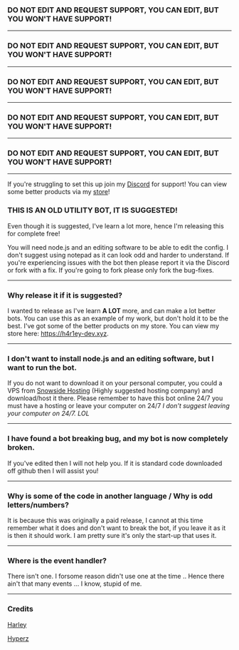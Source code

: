 ### DO NOT EDIT AND REQUEST SUPPORT, YOU CAN EDIT, BUT YOU WON'T HAVE SUPPORT!
---
### DO NOT EDIT AND REQUEST SUPPORT, YOU CAN EDIT, BUT YOU WON'T HAVE SUPPORT!
---
### DO NOT EDIT AND REQUEST SUPPORT, YOU CAN EDIT, BUT YOU WON'T HAVE SUPPORT!
---
### DO NOT EDIT AND REQUEST SUPPORT, YOU CAN EDIT, BUT YOU WON'T HAVE SUPPORT!
---
### DO NOT EDIT AND REQUEST SUPPORT, YOU CAN EDIT, BUT YOU WON'T HAVE SUPPORT!
---

If you're struggling to set this up join my [Discord](https://discord.gg/ksv9GaZJ74) for support! You can view some better products via my [store](https://h4r1ey-dev.xyz)!

### THIS IS AN OLD UTILITY BOT, IT IS SUGGESTED!
Even though it is suggested, I've learn a lot more, hence I'm releasing this for complete free!

You will need node.js and an editing software to be able to edit the config. I don't suggest using notepad as it can look odd and harder to understand. If you're experiencing issues with the bot then please report it via the Discord or fork with a fix. If you're going to fork please only fork the bug-fixes. 

---

### Why release it if it is suggested? 
I wanted to release as I've learn **A LOT** more, and can make a lot better bots. You can use this as an example of my work, but don't hold it to be the best. I've got some of the better products on my store. You can view my store here: https://h4r1ey-dev.xyz.

---
### I don't want to install node.js and an editing software, but I want to run the bot. 
If you do not want to download it on your personal computer, you could a VPS from [Snowside Hosting](https://snowsidehosting.com) (Highly suggested hosting company) and download/host it there. Please remember to have this bot online 24/7 you must have a hosting or leave your computer on 24/7 *I don't suggest leaving your computer on 24/7. LOL*

---
### I have found a bot breaking bug, and my bot is now completely broken.
If you've edited then I will not help you. If it is standard code downloaded off github then I will assist you!

---
### Why is some of the code in another language / Why is odd letters/numbers?
It is because this was originally a paid release, I cannot at this time remember what it does and don't want to break the bot, if you leave it as it is then it should work. I am pretty sure it's only the start-up that uses it.

---
### Where is the event handler? 
There isn't one. I forsome reason didn't use one at the time .. Hence there ain't that many events ... I know, stupid of me. 

--- 
### Credits
[Harley](https://discord.gg/ksv9GaZJ74)

[Hyperz](https://hyperz.net)
